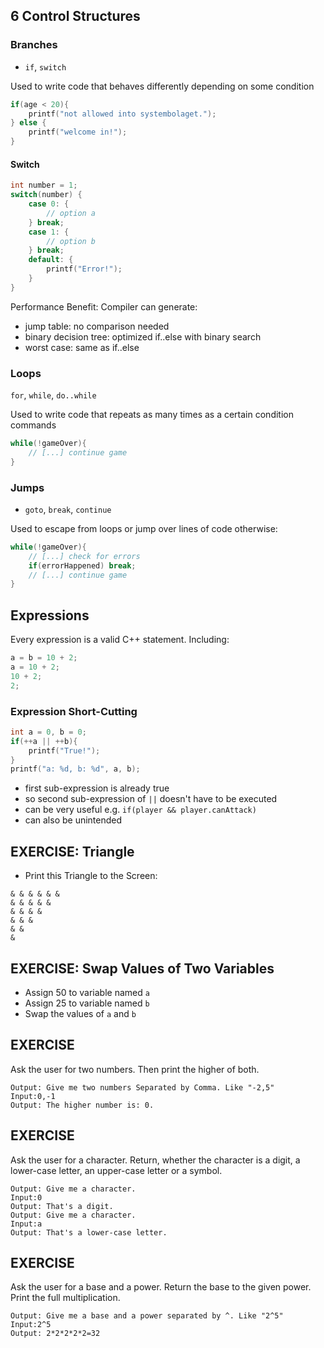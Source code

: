 ## 6 Control Structures

### Branches
- `if`, `switch`

Used to write code that behaves differently depending on some condition

```cpp
if(age < 20){
	printf("not allowed into systembolaget.");
} else {
	printf("welcome in!");
}
```

#### Switch

```cpp
int number = 1;
switch(number) {
	case 0: {
		// option a 
	} break;
	case 1: {
		// option b
	} break;
	default: {
		printf("Error!");
	}
}
```

Performance Benefit: Compiler can generate:
- jump table: no comparison needed
- binary decision tree: optimized if..else with binary search
- worst case: same as if..else

### Loops
`for`, `while`, `do..while`

Used to write code that repeats as many times as a certain condition commands

```cpp
while(!gameOver){
	// [...] continue game
}
```

### Jumps
- `goto`, `break`, `continue`

Used to escape from loops or jump over lines of code otherwise:

```cpp
while(!gameOver){
	// [...] check for errors
	if(errorHappened) break;
	// [...] continue game
}
```

## Expressions

Every expression is a valid C++ statement. Including:

```cpp
a = b = 10 + 2;
a = 10 + 2;
10 + 2;
2;
```

### Expression Short-Cutting

```cpp
int a = 0, b = 0;
if(++a || ++b){
	printf("True!");
}
printf("a: %d, b: %d", a, b);
```

- first sub-expression is already true
- so second sub-expression of `||` doesn't have to be executed
- can be very useful e.g. `if(player && player.canAttack)`
- can also be unintended

## EXERCISE: Triangle
- Print this Triangle to the Screen:

```
& & & & & &
& & & & &
& & & &
& & &
& &
&
```

## EXERCISE: Swap Values of Two Variables
- Assign 50 to variable named `a`
- Assign 25 to variable named `b`
- Swap the values of `a` and `b`

## EXERCISE
Ask the user for two numbers. Then print the higher of both.
```
Output: Give me two numbers Separated by Comma. Like "-2,5"
Input:0,-1
Output: The higher number is: 0.
```

## EXERCISE
Ask the user for a character. Return, whether the character is a digit, a lower-case letter, an upper-case letter or a symbol.
```
Output: Give me a character.
Input:0
Output: That's a digit.
Output: Give me a character.
Input:a
Output: That's a lower-case letter.
```

## EXERCISE
Ask the user for a base and a power. Return the base to the given power. Print the full multiplication.
```
Output: Give me a base and a power separated by ^. Like "2^5"
Input:2^5
Output: 2*2*2*2*2=32
```
